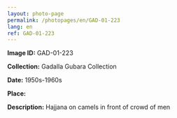 ```yaml
---
layout: photo-page
permalink: /photopages/en/GAD-01-223
lang: en
ref: GAD-01-223
---
```


**Image ID:** GAD-01-223

**Collection:** Gadalla Gubara Collection

**Date:** 1950s-1960s

**Place:**

**Description:** Hajjana on camels in front of crowd of men

